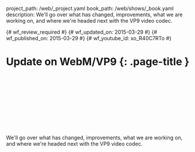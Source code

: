 project_path: /web/_project.yaml
book_path: /web/shows/_book.yaml
description: We'll go over what has changed, improvements, what we are working on, and where we're headed next with the VP9 video codec.

{# wf_review_required #}
{# wf_updated_on: 2015-03-29 #}
{# wf_published_on: 2015-03-29 #}
{# wf_youtube_id: xo_R40C7RTo #}

# Update on WebM/VP9 {: .page-title }


<div class="video-wrapper">
  <iframe class="devsite-embedded-youtube-video" data-video-id="xo_R40C7RTo"
          data-autohide="1" data-showinfo="0" frameborder="0" allowfullscreen>
  </iframe>
</div>


We'll go over what has changed, improvements, what we are working on, and where we're headed next with the VP9 video codec.
